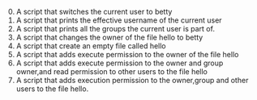 0) A script that switches the current user to betty
1) A script that prints the effective username of the current user
2) A script that prints all the groups the current user is part of.
3) A script that changes the owner of the file hello to betty
4) A script that create an empty file called hello
5) A script that adds execute permission to the owner of the file hello
6) A script that adds execute permission to the owner and group owner,and read permission to other users to the file hello
7) A script that adds execution permission to the owner,group and other users to the file hello.
